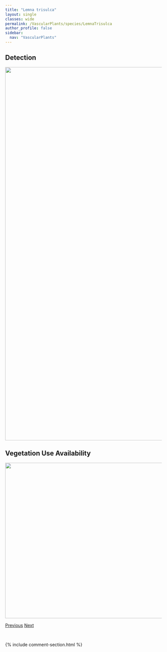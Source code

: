 ```yaml
---
title: "Lemna trisulca"
layout: single
classes: wide
permalink: /VascularPlants/species/LemnaTrisulca
author_profile: false
sidebar:
  nav: "VascularPlants"
---
```


<h2>Detection</h2>

<a href="https://drive.google.com/uc?export=view&id=1jyae5yt0mreyJMMbp8a_tetAco7x8RRf">
<img src="https://drive.google.com/uc?export=view&id=1jyae5yt0mreyJMMbp8a_tetAco7x8RRf" height = "1200" width = "800">
</a>


<h2>Vegetation Use Availability</h2>

<a href="https://drive.google.com/uc?export=view&id=1IFl5l72XLSuDnItlu0v7ra3zwCw3ii9L">
<img src="https://drive.google.com/uc?export=view&id=1IFl5l72XLSuDnItlu0v7ra3zwCw3ii9L" height = "500" width = "1000">
</a>


<a href="/DevelopmentWebsite/VascularPlants/species/LemnaMinorTurionifera" class="pagination--pager" title="Lemna minor/turionifera">Previous</a> <a href="/DevelopmentWebsite/VascularPlants/species/LensCulinaris" class="pagination--pager" title="Lens culinaris">Next</a>

<p>&nbsp;</p>

{% include comment-section.html %}
